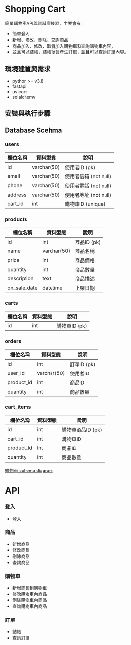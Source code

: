 # Shopping Cart
簡單購物車API與資料庫練習，主要會有:
* 簡單登入
* 新增、修改、刪除、查詢商品
* 商品加入、修改、取消加入購物車和查詢購物車內容，
* 並且可以結帳，結帳後會產生訂單，並且可以查詢訂單內容。



## 環境建置與需求

* python >= v3.8
* fastapi
* uvicorn
* sqlalchemy

## 安裝與執行步驟

## Database Scehma

### users
| 欄位名稱 | 資料型態 | 說明 |
| -------- | -------- | ---- |
| id | varchar(50) | 使用者ID (pk)|
| email | varchar(50) | 使用者信箱 (not null)|
| phone | varchar(50) | 使用者電話 (not null)|
| address | varchar(50) | 使用者地址 (not null)|
| cart_id | int | 購物車ID (unique)|

### products
| 欄位名稱 | 資料型態 | 說明 |
| -------- | -------- | ---- |
| id | int | 商品ID (pk)|
| name | varchar(50) | 商品名稱 |
| price | int | 商品價格 |
| quantity | int | 商品數量 |
| description | text | 商品描述 |
| on_sale_date | datetime | 上架日期 |

### carts
| 欄位名稱 | 資料型態 | 說明 |
| -------- | -------- | ---- |
| id | int | 購物車ID (pk)|


### orders
| 欄位名稱 | 資料型態 | 說明 |
| -------- | -------- | ---- |
| id | int | 訂單ID (pk)|
| user_id | varchar(50) | 使用者ID |
| product_id | int | 商品ID |
| quantity | int | 商品數量 |


### cart_items
| 欄位名稱 | 資料型態 | 說明 |
| -------- | -------- | ---- |
| id | int | 購物車商品ID (pk)|
| cart_id | int | 購物車ID |
| product_id | int | 商品ID |
| quantity | int | 商品數量 |


[購物車 schema diagram](https://dbdiagram.io/d/product-65b755f8ac844320aeeb5da4)

# API

### 登入

* 登入

### 商品

* 新增商品
* 修改商品
* 刪除商品
* 查詢商品

### 購物車

* 新增商品到購物車
* 修改購物車內商品
* 刪除購物車內商品
* 查詢購物車內商品


### 訂單

* 結帳
* 查詢訂單
